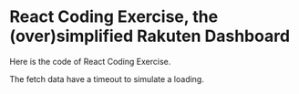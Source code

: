 # React Coding Exercise, the (over)simplified Rakuten Dashboard

Here is the code of React Coding Exercise.

The fetch data have a timeout to simulate a loading.